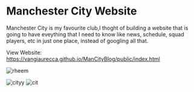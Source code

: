 # Manchester City Website


Manchester City is my favourite club,I thoght of building a website that is going to have eveything that I need to know like news, schedule, squad players, etc in just one place, instead of googling all that.



View Website:
https://vangiaurecca.github.io/ManCityBlog/public/index.html





![rheem](https://user-images.githubusercontent.com/62153882/109664443-fc2ee100-7b21-11eb-9785-4e00f469cb5a.PNG)

![cityy](https://user-images.githubusercontent.com/62153882/109664500-09e46680-7b22-11eb-9d30-fbce3c78edd2.PNG)
![cit](https://user-images.githubusercontent.com/62153882/109664728-4c0da800-7b22-11eb-990e-02d7c611e849.PNG)

